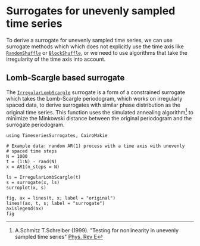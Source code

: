 # Surrogates for unevenly sampled time series

To derive a surrogate for unevenly sampled time series, we can use surrogate methods which which does not explicitly use the time axis like [`RandomShuffle`](@ref) or [`BlockShuffle`](@ref), or we need to use algorithms that take the irregularity of the time axis into account.

## Lomb-Scargle based surrogate

The [`IrregularLombScargle`](@ref) surrogate is a form of a constrained surrogate which takes the Lomb-Scargle periodogram, which works on irregularly spaced data, to derive surrogates with similar phase distribution as the original time series.
This function uses the simulated annealing algorithm[^SchmitzSchreiber1999] to minimize the Minkowski distance between the original periodogram and the surrogate periodogram.

```@example MAIN
using TimeseriesSurrogates, CairoMakie

# Example data: random AR(1) process with a time axis with unevenly 
# spaced time steps
N = 1000
t = (1:N) - rand(N) 
x = AR1(n_steps = N)

ls = IrregularLombScargle(t)
s = surrogate(x, ls)
surroplot(x, s)

fig, ax = lines(t, x; label = "original")
lines!(ax, t, s; label = "surrogate")
axislegend(ax)
fig
```

[^SchmitzSchreiber1999]: A.Schmitz T.Schreiber (1999). "Testing for nonlinearity in unevenly sampled time series" [Phys. Rev E](https://journaIrregularLombScargle.aps.org/pre/pdf/10.1103/PhysRevE.59.4044)
